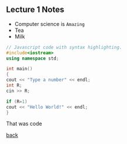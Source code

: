 ## Lecture 1 Notes

<ul>
  <li>Computer science is <code>Amazing</code></li>
  <li>Tea</li>
  <li>Milk</li>
</ul>

```cpp
// Javascript code with syntax highlighting.
#include<iostream>
using namespace std;

int main()
{
cout << "Type a number" << endl;
int R;
cin >> R;

if (R=1)
cout << "Hello World!" << endl;
}
``` 
That was code

[back](./)
